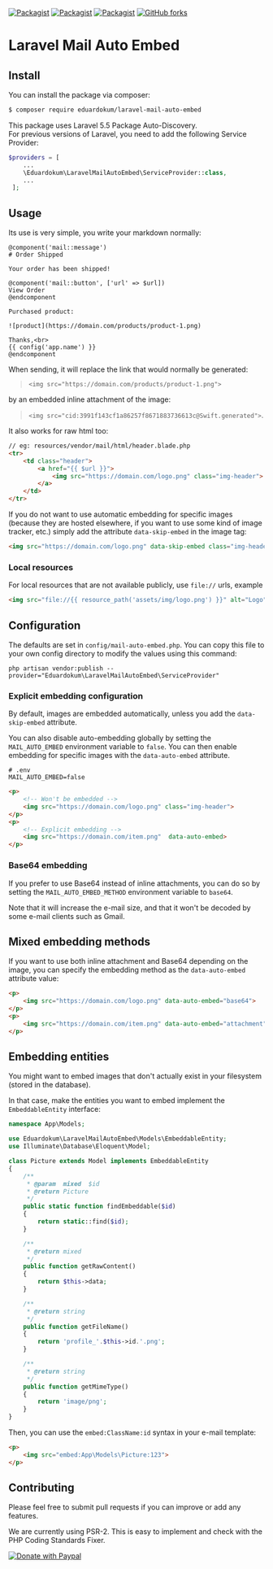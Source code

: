 [![Packagist](https://img.shields.io/packagist/v/eduardokum/laravel-mail-auto-embed.svg?style=flat-square)](https://github.com/eduardokum/laravel-mail-auto-embed)
[![Packagist](https://img.shields.io/packagist/dt/eduardokum/laravel-mail-auto-embed.svg?style=flat-square)](https://github.com/eduardokum/laravel-mail-auto-embed)
[![Packagist](https://img.shields.io/packagist/l/eduardokum/laravel-mail-auto-embed.svg?style=flat-square)](https://github.com/eduardokum/laravel-mail-auto-embed)
[![GitHub forks](https://img.shields.io/github/forks/eduardokum/laravel-mail-auto-embed.svg?style=social&label=Fork)](https://github.com/eduardokum/laravel-mail-auto-embed)

# Laravel Mail Auto Embed


## Install

You can install the package via composer:
```bash
$ composer require eduardokum/laravel-mail-auto-embed
```

This package uses Laravel 5.5 Package Auto-Discovery.<br>
For previous versions of Laravel, you need to add the following Service Provider:

```php
$providers = [
    ...
    \Eduardokum\LaravelMailAutoEmbed\ServiceProvider::class,
    ...
 ];
```


## Usage

Its use is very simple, you write your markdown normally:

```
@component('mail::message')
# Order Shipped

Your order has been shipped!

@component('mail::button', ['url' => $url])
View Order
@endcomponent

Purchased product:

![product](https://domain.com/products/product-1.png)

Thanks,<br>
{{ config('app.name') }}
@endcomponent
```

When sending, it will replace the link that would normally be generated:
> `<img src="https://domain.com/products/product-1.png">` 

by an embedded inline attachment of the image:
> `<img src="cid:3991f143cf1a86257f8671883736613c@Swift.generated">`.

It also works for raw html too:

```html
// eg: resources/vendor/mail/html/header.blade.php
<tr>
    <td class="header">
        <a href="{{ $url }}">
            <img src="https://domain.com/logo.png" class="img-header">
        </a>
    </td>
</tr>
```

If you do not want to use automatic embedding for specific images (because they are hosted elsewhere, if you want to use some kind of image tracker, etc.) 
simply add the attribute `data-skip-embed` in the image tag:

```html
<img src="https://domain.com/logo.png" data-skip-embed class="img-header">
```
### Local resources

For local resources that are not available publicly, use `file://` urls, example

```html
<img src="file://{{ resource_path('assets/img/logo.png') }}" alt="Logo" border="0"/>
```

## Configuration

The defaults are set in `config/mail-auto-embed.php`. You can copy this file to your own config directory to modify the values using this command:

```shell
php artisan vendor:publish --provider="Eduardokum\LaravelMailAutoEmbed\ServiceProvider"
```

### Explicit embedding configuration

By default, images are embedded automatically, unless you add the `data-skip-embed` attribute.

You can also disable auto-embedding globally by setting the `MAIL_AUTO_EMBED` environment variable to `false`.
You can then enable embedding for specific images with the `data-auto-embed` attribute.

```
# .env
MAIL_AUTO_EMBED=false
```

```html
<p>
    <!-- Won't be embedded -->
    <img src="https://domain.com/logo.png" class="img-header">
</p>
<p>
    <!-- Explicit embedding -->
    <img src="https://domain.com/item.png"  data-auto-embed>
</p>
```

### Base64 embedding

If you prefer to use Base64 instead of inline attachments, you can do so by setting the `MAIL_AUTO_EMBED_METHOD` environment variable to `base64`. 

Note that it will increase the e-mail size, and that it won't be decoded by some e-mail clients such as Gmail.


## Mixed embedding methods

If you want to use both inline attachment and Base64 depending on the image, you can specify the embedding method as the `data-auto-embed` attribute value:   

```html
<p>
    <img src="https://domain.com/logo.png" data-auto-embed="base64">
</p>
<p>
    <img src="https://domain.com/item.png" data-auto-embed="attachment">
</p>
```


## Embedding entities

You might want to embed images that don't actually exist in your filesystem (stored in the database).

In that case, make the entities you want to embed implement the `EmbeddableEntity` interface:

```php
namespace App\Models;

use Eduardokum\LaravelMailAutoEmbed\Models\EmbeddableEntity;
use Illuminate\Database\Eloquent\Model;

class Picture extends Model implements EmbeddableEntity
{
    /**
     * @param  mixed  $id
     * @return Picture
     */
    public static function findEmbeddable($id)
    {
        return static::find($id);
    }

    /**
     * @return mixed
     */
    public function getRawContent()
    {
        return $this->data;
    }

    /**
     * @return string
     */
    public function getFileName()
    {
        return 'profile_'.$this->id.'.png';
    }

    /**
     * @return string
     */
    public function getMimeType()
    {
        return 'image/png';
    }
}
```

Then, you can use the `embed:ClassName:id` syntax in your e-mail template:

```html
<p>
    <img src="embed:App\Models\Picture:123">
</p>
```


## Contributing
Please feel free to submit pull requests if you can improve or add any features.

We are currently using PSR-2. This is easy to implement and check with the PHP Coding Standards Fixer.

<a target="_blank" href="https://www.paypal.com/cgi-bin/webscr?cmd=_donations&business=QPDFT3UXS6PTL&lc=GB&item_name=laravel%2dmail%2dauto%2dembed&item_number=laravel%2dmail%2dauto%2dembed&currency_code=USD&bn=PP%2dDonationsBF%3abtn_donateCC_LG%2egif%3aNonHosted">
        <img alt="Donate with Paypal" src="https://www.paypalobjects.com/en_US/GB/i/btn/btn_donateCC_LG.gif"/></a>

